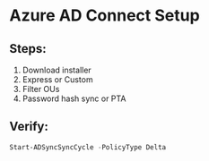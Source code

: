 # Azure AD Connect Setup

## Steps:
1. Download installer
2. Express or Custom
3. Filter OUs
4. Password hash sync or PTA

## Verify:
```powershell
Start-ADSyncSyncCycle -PolicyType Delta
```